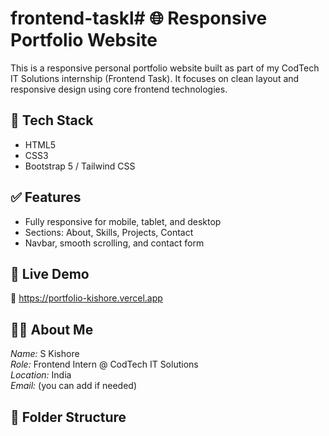 # frontend-taskl# 🌐 Responsive Portfolio Website

This is a responsive personal portfolio website built as part of my CodTech IT Solutions internship (Frontend Task). It focuses on clean layout and responsive design using core frontend technologies.

## 🔧 Tech Stack
- HTML5  
- CSS3  
- Bootstrap 5 / Tailwind CSS

## ✅ Features
- Fully responsive for mobile, tablet, and desktop
- Sections: About, Skills, Projects, Contact
- Navbar, smooth scrolling, and contact form

## 🚀 Live Demo
🔗 https://portfolio-kishore.vercel.app

## 🙋‍♂ About Me
*Name:* S Kishore  
*Role:* Frontend Intern @ CodTech IT Solutions  
*Location:* India  
*Email:* (you can add if needed)  

## 📂 Folder Structure
